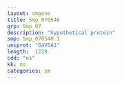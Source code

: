 ```yaml
---
layout: smgene
title: Smp_070540
grp: Smp_07
description: "hypothetical protein"
smp: Smp_070540.1
uniprot: "G4V5A1"
length:  1239
cdd: "ns"
kk: ns
categories: sm
---
```

